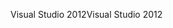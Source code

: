 <span data-ttu-id="7ef07-101">Visual Studio 2012</span><span class="sxs-lookup"><span data-stu-id="7ef07-101">Visual Studio 2012</span></span>